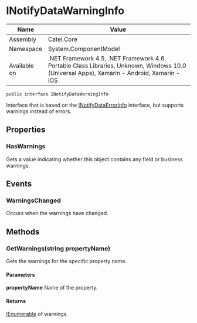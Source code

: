 

# INotifyDataWarningInfo

Name|Value
---|---
Assembly|Catel.Core
Namespace|System.ComponentModel
Available on|.NET Framework 4.5, .NET Framework 4.6, Portable Class Libraries, Unknown, Windows 10.0 (Universal Apps), Xamarin - Android, Xamarin - iOS

```
public interface INotifyDataWarningInfo
```

Interface that is based on the [INotifyDataErrorInfo](#) interface, but supports warnings instead of errors.



## Properties

### HasWarnings

Gets a value indicating whether this object contains any field or business warnings.



## Events

### WarningsChanged

Occurs when the warnings have changed.



## Methods

### GetWarnings(string propertyName)

Gets the warnings for the specific property name.

#### Parameters

**propertyName**
Name of the property.

#### Returns

[IEnumerable](#) of warnings.



